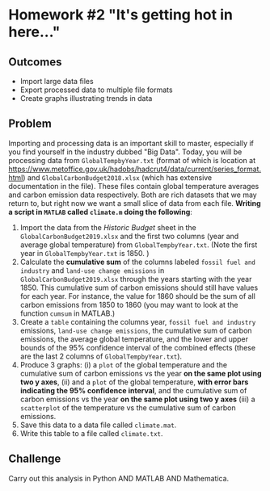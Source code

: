 # Homework #2 "It's getting hot in here..."
## Outcomes
- Import large data files 
- Export processed data to multiple file formats
- Create graphs illustrating trends in data

## Problem 
Importing and processing data is an important skill to master, especially if you find yourself in the industry dubbed "Big Data". Today, you will be processing data from `GlobalTempbyYear.txt` (format of which is location at https://www.metoffice.gov.uk/hadobs/hadcrut4/data/current/series_format.html) and `GlobalCarbonBudget2018.xlsx` (which has extensive documentation in the file). These files contain global temperature averages and carbon emission data respectively. Both are rich datasets that we may return to, but right now we want a small slice of data from each file. **Writing a script in `MATLAB` called `climate.m` doing the following**:
 
1. Import the data from the *Historic Budget* sheet in the `GlobalCarbonBudget2019.xlsx` and the first two columns (year and average global temperature) from `GlobalTempbyYear.txt`. (Note the first year in `GlobalTempbyYear.txt` is 1850. )
1. Calculate the **cumulative sum** of the columns labeled `fossil fuel and industry` and `land-use change emissions` in `GlobalCarbonBudget2019.xlsx` through the years starting with the year 1850. This cumulative sum of carbon emissions should still have values for each year. For instance, the value for 1860 should be the sum of all carbon emissions from 1850 to 1860 (you may want to look at the function `cumsum` in MATLAB.)
1. Create a `table` containing the columns year, `fossil fuel and industry` emissions, `land-use change emissions`, the cumulative sum of carbon emissions, the average global temperature, and the lower and upper bounds of the 95% confidence interval of the combined effects (these are the last 2 columns of `GlobalTempbyYear.txt`).
1. Produce 3 graphs: (i) a `plot` of the global temperature and the cumulative sum of carbon emissions vs the year **on the same plot using two y axes**, (ii) and a `plot` of the global temperature, **with error bars indicating the 95% confidence interval**, and the cumulative sum of carbon emissions vs the year **on the same plot using two y axes** (iii) a `scatterplot` of the temperature vs the cumulative sum of carbon emissions.  
1. Save this data to a data file called `climate.mat`.
1. Write this table to a file called `climate.txt`.

## Challenge
Carry out this analysis in Python AND MATLAB AND Mathematica.